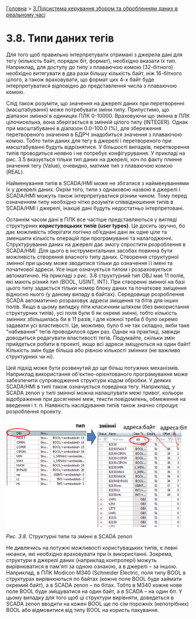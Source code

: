 [Головна](README.md) > [3.Підсистема керування збором та обробленням даних в реальному часі](3.md)

# 3.8. Типи даних тегів

Для того щоб правильно інтерпретувати отримані з джерела дані для тегу (кількість байт, порядок біт, формат), необхідно вказати їх тип. Наприклад, для доступу до типу з плаваючою комою (32-бітного) необхідно витягувати в два рази більшу кількість байт, ніж 16-бітного цілого, а також враховувати, що формат цих 4-х байт буде інтерпретуватися відповідно до представлення числа з плаваючою комою. 

Слід також розуміти, що значення на джерелі даних при перетворенні (масштабуванні) може потребувати зміни типу. Припустимо, що діапазон змінної в одиницях ПЛК 0-10000. Враховуючи що змінна в ПЛК цілочисельна, вона зберігається в змінній цілого типу (INTEGER). Однак при масштабуванні в діапазон 0.0-100.0 (%), для збереження перетвореного значення в БДРЧ знадобиться значення з плаваючою комою. Тобто типи даних для тегу в джерелі і перетвореного при масштабуванні будуть відрізнятися. У більшості випадків, перетворення типів проводиться неявно і не потребує конфігурування. У прикладі на рис. 3.5 вказується тільки тип даних на джерелі, хоч по факту плинне значення тегу (Value), очевидно, матиме тип з плаваючою комою (REAL).

Найменування типів в SCADA/HMI може не збігатися з найменуваннями їх у джерелі даних. Окрім того, типи з однаковою назвою в джерелі і SCADA/HMI можуть також інтерпретуватися різним чином. Тому перед означенням типу необхідно чітко розуміти співвідношення типів в SCADA/HMI і джерелі, інакше дані будуть недостатньо інтерпретовані. 

Останнім часом дані в ПЛК все частіше представляються у вигляді структурних ***користувацьких типів* (user types)**. Це досить зручно, бо дає можливість зберігати логічно об’єднані дані як одне ціле та зменшити кількість операцій при програмуванні та налагодженні. Структурування даних на джерелі дає змогу спростити розроблення в SCADA/HMI. Для цього в інструментальних засобах повинна бути можливість створення власного типу даних. Створення структурної змінної при цьому може зводитися тільки до означення її імені та початкової адреси. Усе інше означується типом і розраховується автоматично. На прикладі з рис. 3.8 структурний тип OBJ має 11 полів, які мають різний тип (BOOL, USINT, INT). При створенні змінної на базі цього типу задається тільки номер блоку даних та початкове зміщення відносно нього (у даному випаду в байтах). Середовище розроблення SCADA автоматично розраховує адреси зміщення та бітів для інших полів. Якщо в цьому випадку піти класичним шляхом (без використання структурних типів), усі поля були б як окремі змінні, тобто кількість змінних збільшилась би в 11 разів, і для кожної треба б було окремо задавати усі властивості. Це, можливо, було б не так складно, якби таке "набивання" тегів проводилося один раз. Однак на практиці, завжди доводиться редагувати властивості тегів. Подумайте, скільки змін прийдеться робити в проекті, якщо всі адреси зміщуються на один байт! Кількість змін буде більша або рівною кількості змінних (не важливо структурних чи ні).  

Цей підхід може бути розвинутий до ще більш потужних механізмів. Наприклад використання об'єктно-орієнтованого програмування може забезпечити супроводження структури кодом обробки. У деяких SCADA/HMI в типі також означується поведінка тегу. Наприклад, у SCADA zenon у типі змінної можна налаштувати межі тривог, кольори відображення при досягненні меж, тексти повідомлень, обмеження на введення і т. п. Наявність наслідування типів також значно спрощує розроблення проекту.

![](media3/3_8.png)                               

*Рис.* *3.8.* Структурні типи та змінні в SCADA zenon

Не дивлячись на потужні можливості користувацьких типів, є певні нюанси, які необхідно враховувати при їх використанні. Зокрема, структури в джерелі даних (наприклад контролері) можуть вирівнюватися в пам'яті за одною ознакою, а в джерелі – за іншою. Наприклад, в ПЛК Modicon M340 (Schneider Electric, поля типу BOOL в структурах вирівнюються по байтах (кожне поле BOOL буде займати окремий байт), а в SCADA zenon – по бітах. Тобто в M340 кожне нове поле BOOL буде зміщуватися на один байт, а в SCADA – на один біт. У цьому випадку для того щоб ці структури вирівняти, доведеться в SCADA zenon вводити на кожен BOOL ще по сім порожніх (непотрібних) BOOL або відмовитися від типу BOOL на користь пакування.   